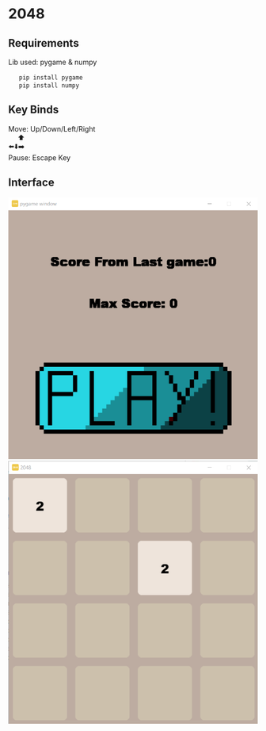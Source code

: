 # 2048

## Requirements
Lib used: pygame & numpy
```
   pip install pygame
   pip install numpy
```


## Key Binds
Move: Up/Down/Left/Right  <br />
  ⬆️<br />
⬅️⬇️➡️<br />
Pause: Escape Key

## Interface
![](Interface.png)
<br />
![](game.png)
